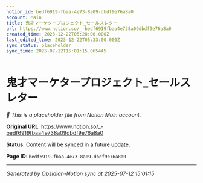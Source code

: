 ```yaml
---
notion_id: bedf6919-fbaa-4e73-8a09-dbdf9e76a8a0
account: Main
title: 鬼才マーケタープロジェクト_セールスレター
url: https://www.notion.so/_-bedf6919fbaa4e738a09dbdf9e76a8a0
created_time: 2023-12-22T05:28:00.000Z
last_edited_time: 2023-12-22T05:33:00.000Z
sync_status: placeholder
sync_time: 2025-07-12T15:01:15.065445
---
```


# 鬼才マーケタープロジェクト_セールスレター

*🔄 This is a placeholder file from Notion Main account.*

**Original URL**: https://www.notion.so/_-bedf6919fbaa4e738a09dbdf9e76a8a0

**Status**: Content will be synced in a future update.

**Page ID**: `bedf6919-fbaa-4e73-8a09-dbdf9e76a8a0`

---

*Generated by Obsidian-Notion sync at 2025-07-12 15:01:15*
